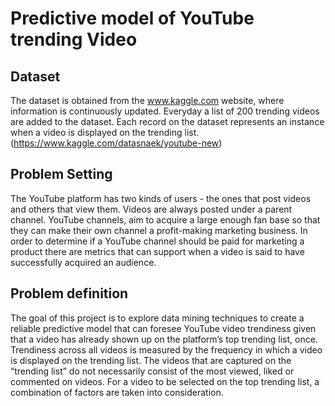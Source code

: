 # Predictive model of YouTube trending Video

## Dataset
The dataset is obtained from the www.kaggle.com website, where information is continuously updated. Everyday a list of 200 trending videos are added to the dataset. Each record on the dataset represents an instance when a video is displayed on the trending list. 
(https://www.kaggle.com/datasnaek/youtube-new)

## Problem Setting 
The YouTube platform has two kinds of users - the ones that post videos and others that view them. Videos are always posted under a parent channel. YouTube channels, aim to acquire a large enough fan base so that they can make their own channel a profit-making marketing business. In order to determine if a YouTube channel should be paid for marketing a product there are metrics that can support when a video is said to have successfully acquired an audience. 

## Problem definition 
The goal of this project is to explore data mining techniques to create a reliable predictive model that can foresee YouTube video trendiness given that a video has already shown up on the platform’s top trending list, once. Trendiness across all videos is measured by the frequency in which a video is displayed on the trending list. The videos that are captured on the “trending list” do not necessarily consist of the most viewed, liked or commented on videos. For a video to be selected on the top trending list, a combination of factors are taken into consideration. 
